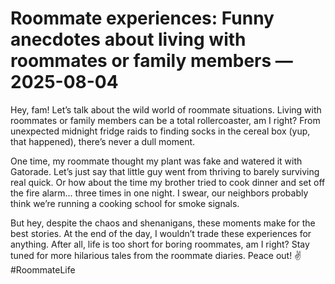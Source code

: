 # Roommate experiences: Funny anecdotes about living with roommates or family members — 2025-08-04

Hey, fam! Let’s talk about the wild world of roommate situations. Living with roommates or family members can be a total rollercoaster, am I right? From unexpected midnight fridge raids to finding socks in the cereal box (yup, that happened), there’s never a dull moment.

One time, my roommate thought my plant was fake and watered it with Gatorade. Let’s just say that little guy went from thriving to barely surviving real quick. Or how about the time my brother tried to cook dinner and set off the fire alarm... three times in one night. I swear, our neighbors probably think we’re running a cooking school for smoke signals.

But hey, despite the chaos and shenanigans, these moments make for the best stories. At the end of the day, I wouldn’t trade these experiences for anything. After all, life is too short for boring roommates, am I right? Stay tuned for more hilarious tales from the roommate diaries. Peace out! ✌️ #RoommateLife